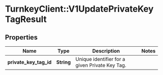 # TurnkeyClient::V1UpdatePrivateKeyTagResult

## Properties
Name | Type | Description | Notes
------------ | ------------- | ------------- | -------------
**private_key_tag_id** | **String** | Unique identifier for a given Private Key Tag. | 

